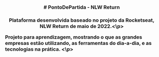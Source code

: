<h3 align="center"># PontoDePartida - NLW Return<h3>

<p align="center">Plataforma desenvolvida baseado no projeto da Rocketseat, NLW Return de maio de 2022.<\p><br>
<p> Projeto para aprendizagem, mostrando o que as grandes empresas estão utilizando, as ferramentas do dia-a-dia, e as tecnologias na prática. <\p><br>

  <p align="center">
   
</p>


